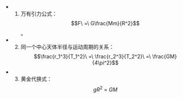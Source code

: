 - 1. 万有引力公式：$$F\ =\ G\frac{Mm}{R^2}$$。
- 2. 同一个中心天体半径与运动周期的关系：$$\frac{r_1^3}{T_1^2}\ =\ \frac{r_2^3}{T_2^2}\ =\ \frac{GM}{4\pi^2}$$
- 3. 黄金代换式：$$gR^2\ =\ GM$$